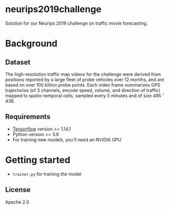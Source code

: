# neurips2019challenge
Solution for our Neurips 2019 challenge on traffic movie forecasting.

# Background 
## Dataset
The high-resolution traffic map videos for the challenge were derived from positions reported by a
large fleet of probe vehicles over 12 months, and are based on over 100 billion probe points. Each
video frame summarizes GPS trajectories (of 3 channels, encode speed, volume, and direction of
traffic) mapped to spatio-temporal cells, sampled every 5 minutes and of size 495 ˆ 436. 

## Requirements
* [Tensorflow](https://www.tensorflow.org/) version >= 1.14.1
* Python version >= 3.6
* For training new models, you'll need an NVIDIA GPU

# Getting started
* `trainer.py` for training the model

## License
Apache 2.0